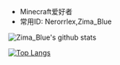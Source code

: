 - Minecraft爱好者
- 常用ID: Nerorrlex,Zima_Blue

![Zima_Blue's github stats](https://github-readme-stats.vercel.app/api?username=Nerorrlex911&show_icons=true)

[![Top Langs](https://github-readme-stats.vercel.app/api/top-langs/?username=PuoChen-SA&layout=compact)](https://github.com/PuoChen-SA)

<!---
Nerorrlex911/Nerorrlex911 is a ✨ special ✨ repository because its `README.md` (this file) appears on your GitHub profile.
You can click the Preview link to take a look at your changes.
--->
